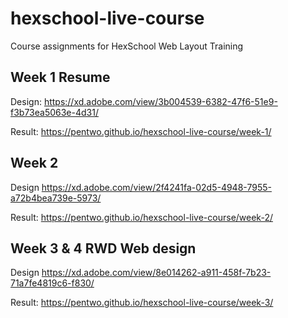 # hexschool-live-course

Course assignments for HexSchool Web Layout Training

## Week 1 Resume
Design: https://xd.adobe.com/view/3b004539-6382-47f6-51e9-f3b73ea5063e-4d31/

Result: https://pentwo.github.io/hexschool-live-course/week-1/

## Week 2
Design https://xd.adobe.com/view/2f4241fa-02d5-4948-7955-a72b4bea739e-5973/

Result: https://pentwo.github.io/hexschool-live-course/week-2/

## Week 3 & 4 RWD Web design
Design https://xd.adobe.com/view/8e014262-a911-458f-7b23-71a7fe4819c6-f830/

Result: https://pentwo.github.io/hexschool-live-course/week-3/
